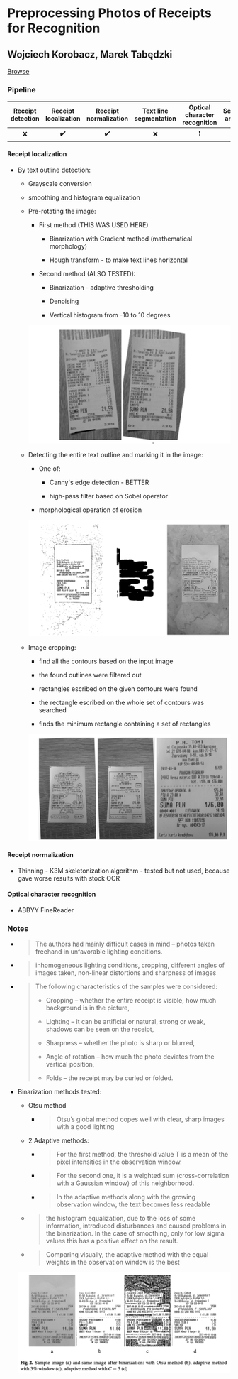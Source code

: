 # Preprocessing Photos of Receipts for Recognition

## Wojciech Korobacz, Marek Tabędzki

[Browse](http://yadda.icm.edu.pl/yadda/element/bwmeta1.element.baztech-36fa8eb4-f202-4c2c-b5b3-c8af0cebf3d8/c/preprocessing_korobacz_advances_14_2018.pdf)

### Pipeline

| Receipt detection | Receipt localization | Receipt normalization | Text line segmentation | Optical character recognition | Semantic analysis |
|:-----------------:|:--------------------:|:---------------------:|:----------------------:|:-----------------------------:|:-----------------:|
| ❌                 | ✔️                   | ✔️                    | ❌                      | ❗                             | ❌                 |

#### Receipt localization

* By text outline detection:
  
  * Grayscale conversion
  
  * smoothing and histogram equalization
  
  * Pre-rotating the image:
    
    * First method (THIS WAS USED HERE)
      
      * Binarization with Gradient method (mathematical morphology)
      
      * Hough transform - to make text lines horizontal
    
    * Second method (ALSO TESTED):
      
      * Binarization - adaptive thresholding
      
      * Denoising
      
      * Vertical histogram from -10 to 10 degrees
    
    ![](images/korobacz2018preprocessing/rotate.png)
  
  * Detecting the entire text outline and marking it in the image:
    
    * One of:
      
      * Canny's edge detection - BETTER
      
      * high-pass filter based on Sobel operator
    
    * morphological operation of erosion
    
    ![](images/korobacz2018preprocessing/erosion.png)
  
  * Image cropping:
    
    * find all the contours based on the input image
    
    * the found outlines were filtered out
    
    * rectangles escribed on the given contours were found
    
    * the rectangle escribed on the whole set of contours was searched
    
    * finds the minimum rectangle containing a set of rectangles
    
    ![](images/korobacz2018preprocessing/cropping.png)

#### Receipt normalization

* Thinning - K3M skeletonization algorithm - tested but not used, because gave worse results with stock OCR

#### Optical character recognition

- ABBYY FineReader

### Notes

* > The authors had mainly difficult cases in mind – photos taken freehand in unfavorable lighting conditions.
* > inhomogeneous lighting conditions, cropping, different angles of images taken, non-linear distortions and sharpness of images
* > The following characteristics of the samples were considered:
  > - Cropping – whether the entire receipt is visible, how much background is in the picture,
  > 
  > - Lighting – it can be artificial or natural, strong or weak, shadows can be seen on the receipt,
  > 
  > - Sharpness – whether the photo is sharp or blurred,
  > 
  > - Angle of rotation – how much the photo deviates from the vertical position,
  > 
  > - Folds – the receipt may be curled or folded.
* Binarization methods tested:
  * Otsu method
    * > Otsu’s global method copes well with clear, sharp images with a good lighting
  * 2 Adaptive methods:
    * > For the first method, the threshold value T is a mean of the pixel intensities in the observation window.
    * > For the second one, it is a weighted sum (cross-correlation with a Gaussian window) of this neighborhood.
    * > In the adaptive methods along with the growing observation window, the text becomes less readable
  * > the histogram equalization, due to the loss of some information, introduced disturbances and caused problems in the binarization. In the case of smoothing, only for low sigma values this has a positive effect on the result.
  * > Comparing visually, the adaptive method with the equal weights in the observation window is the best
  
  ![](images/korobacz2018preprocessing/binarization.png)
